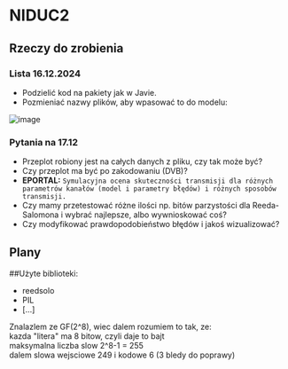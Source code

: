 # NIDUC2
## Rzeczy do zrobienia

### Lista 16.12.2024
- Podzielić kod na pakiety jak w Javie.
- Pozmieniać nazwy plików, aby wpasować to do modelu:

![image](https://github.com/user-attachments/assets/24888e81-2186-472e-ac65-22720aa2b23f)

### Pytania na 17.12
- Przeplot robiony jest na całych danych z pliku, czy tak może być?
- Czy przeplot ma być po zakodowaniu (DVB)? <br/>
- **EPORTAL:** `Symulacyjna ocena skuteczności transmisji dla różnych parametrów kanałów (model i parametry błędów) i różnych sposobów transmisji.`
 - Czy mamy przetestować różne ilości np. bitów parzystości dla Reeda-Salomona i wybrać najlepsze, albo wywnioskować coś?
 - Czy modyfikować prawdopodobieństwo błędów i jakoś wizualizować?

## Plany

##Użyte biblioteki:
- reedsolo
- PIL
- [...]



Znalazlem ze GF(2^8), wiec dalem rozumiem to tak, ze:<br/>
 kazda "litera" ma 8 bitow, czyli daje to bajt <br/>
 maksymalna liczba slow 2^8-1 = 255<br/>
 dalem slowa wejsciowe 249 i kodowe 6 (3 bledy do poprawy)<br/>
